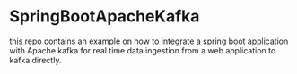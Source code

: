 # SpringBootApacheKafka
this repo contains an example on how to integrate a spring boot application with Apache kafka for real time data ingestion from a web application to kafka directly. 
